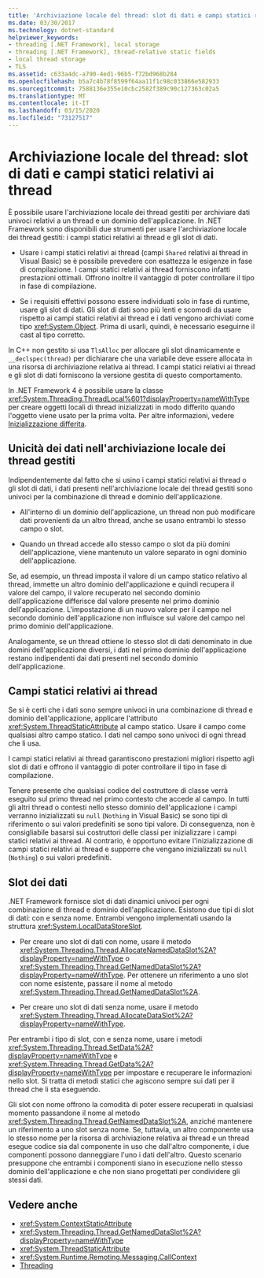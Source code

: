 ```yaml
---
title: 'Archiviazione locale del thread: slot di dati e campi statici relativi ai thread'
ms.date: 03/30/2017
ms.technology: dotnet-standard
helpviewer_keywords:
- threading [.NET Framework], local storage
- threading [.NET Framework], thread-relative static fields
- local thread storage
- TLS
ms.assetid: c633a4dc-a790-4ed1-96b5-f72bd968b284
ms.openlocfilehash: b5a7c4b78f8599f64aa11f1c98c033866e582933
ms.sourcegitcommit: 7588136e355e10cbc2582f389c90c127363c02a5
ms.translationtype: MT
ms.contentlocale: it-IT
ms.lasthandoff: 03/15/2020
ms.locfileid: "73127517"
---
```

# <a name="thread-local-storage-thread-relative-static-fields-and-data-slots"></a>Archiviazione locale del thread: slot di dati e campi statici relativi ai thread
È possibile usare l'archiviazione locale dei thread gestiti per archiviare dati univoci relativi a un thread e un dominio dell'applicazione. In .NET Framework sono disponibili due strumenti per usare l'archiviazione locale dei thread gestiti: i campi statici relativi ai thread e gli slot di dati.  
  
- Usare i campi statici relativi ai thread (campi `Shared` relativi ai thread in Visual Basic) se è possibile prevedere con esattezza le esigenze in fase di compilazione. I campi statici relativi ai thread forniscono infatti prestazioni ottimali. Offrono inoltre il vantaggio di poter controllare il tipo in fase di compilazione.  
  
- Se i requisiti effettivi possono essere individuati solo in fase di runtime, usare gli slot di dati. Gli slot di dati sono più lenti e scomodi da usare rispetto ai campi statici relativi ai thread e i dati vengono archiviati come tipo <xref:System.Object>. Prima di usarli, quindi, è necessario eseguirne il cast al tipo corretto.  
  
 In C++ non gestito si usa `TlsAlloc` per allocare gli slot dinamicamente e `__declspec(thread)` per dichiarare che una variabile deve essere allocata in una risorsa di archiviazione relativa ai thread. I campi statici relativi ai thread e gli slot di dati forniscono la versione gestita di questo comportamento.  
  
 In .NET Framework 4 è possibile usare la classe <xref:System.Threading.ThreadLocal%601?displayProperty=nameWithType> per creare oggetti locali di thread inizializzati in modo differito quando l'oggetto viene usato per la prima volta. Per altre informazioni, vedere [Inizializzazione differita](../../../docs/framework/performance/lazy-initialization.md).  
  
## <a name="uniqueness-of-data-in-managed-tls"></a>Unicità dei dati nell'archiviazione locale dei thread gestiti  
 Indipendentemente dal fatto che si usino i campi statici relativi ai thread o gli slot di dati, i dati presenti nell'archiviazione locale dei thread gestiti sono univoci per la combinazione di thread e dominio dell'applicazione.  
  
- All'interno di un dominio dell'applicazione, un thread non può modificare dati provenienti da un altro thread, anche se usano entrambi lo stesso campo o slot.  
  
- Quando un thread accede allo stesso campo o slot da più domini dell'applicazione, viene mantenuto un valore separato in ogni dominio dell'applicazione.  
  
 Se, ad esempio, un thread imposta il valore di un campo statico relativo al thread, immette un altro dominio dell'applicazione e quindi recupera il valore del campo, il valore recuperato nel secondo dominio dell'applicazione differisce dal valore presente nel primo dominio dell'applicazione. L'impostazione di un nuovo valore per il campo nel secondo dominio dell'applicazione non influisce sul valore del campo nel primo dominio dell'applicazione.  
  
 Analogamente, se un thread ottiene lo stesso slot di dati denominato in due domini dell'applicazione diversi, i dati nel primo dominio dell'applicazione restano indipendenti dai dati presenti nel secondo dominio dell'applicazione.  
  
## <a name="thread-relative-static-fields"></a>Campi statici relativi ai thread  
 Se si è certi che i dati sono sempre univoci in una combinazione di thread e dominio dell'applicazione, applicare l'attributo <xref:System.ThreadStaticAttribute> al campo statico. Usare il campo come qualsiasi altro campo statico. I dati nel campo sono univoci di ogni thread che li usa.  
  
 I campi statici relativi ai thread garantiscono prestazioni migliori rispetto agli slot di dati e offrono il vantaggio di poter controllare il tipo in fase di compilazione.  
  
 Tenere presente che qualsiasi codice del costruttore di classe verrà eseguito sul primo thread nel primo contesto che accede al campo. In tutti gli altri thread o contesti nello stesso dominio dell'applicazione i campi verranno inizializzati su `null` (`Nothing` in Visual Basic) se sono tipi di riferimento o sui valori predefiniti se sono tipi valore. Di conseguenza, non è consigliabile basarsi sui costruttori delle classi per inizializzare i campi statici relativi ai thread. Al contrario, è opportuno evitare l'inizializzazione di campi statici relativi ai thread e supporre che vengano inizializzati su `null` (`Nothing`) o sui valori predefiniti.  
  
## <a name="data-slots"></a>Slot dei dati  
 .NET Framework fornisce slot di dati dinamici univoci per ogni combinazione di thread e dominio dell'applicazione. Esistono due tipi di slot di dati: con e senza nome. Entrambi vengono implementati usando la struttura <xref:System.LocalDataStoreSlot>.  
  
- Per creare uno slot di dati con nome, usare il metodo <xref:System.Threading.Thread.AllocateNamedDataSlot%2A?displayProperty=nameWithType> o <xref:System.Threading.Thread.GetNamedDataSlot%2A?displayProperty=nameWithType>. Per ottenere un riferimento a uno slot con nome esistente, passare il nome al metodo <xref:System.Threading.Thread.GetNamedDataSlot%2A>.  
  
- Per creare uno slot di dati senza nome, usare il metodo <xref:System.Threading.Thread.AllocateDataSlot%2A?displayProperty=nameWithType>.  
  
 Per entrambi i tipo di slot, con e senza nome, usare i metodi <xref:System.Threading.Thread.SetData%2A?displayProperty=nameWithType> e <xref:System.Threading.Thread.GetData%2A?displayProperty=nameWithType> per impostare e recuperare le informazioni nello slot. Si tratta di metodi statici che agiscono sempre sui dati per il thread che li sta eseguendo.  
  
 Gli slot con nome offrono la comodità di poter essere recuperati in qualsiasi momento passandone il nome al metodo <xref:System.Threading.Thread.GetNamedDataSlot%2A>, anziché mantenere un riferimento a uno slot senza nome. Se, tuttavia, un altro componente usa lo stesso nome per la risorsa di archiviazione relativa ai thread e un thread esegue codice sia dal componente in uso che dall'altro componente, i due componenti possono danneggiare l'uno i dati dell'altro. Questo scenario presuppone che entrambi i componenti siano in esecuzione nello stesso dominio dell'applicazione e che non siano progettati per condividere gli stessi dati.  
  
## <a name="see-also"></a>Vedere anche

- <xref:System.ContextStaticAttribute>
- <xref:System.Threading.Thread.GetNamedDataSlot%2A?displayProperty=nameWithType>
- <xref:System.ThreadStaticAttribute>
- <xref:System.Runtime.Remoting.Messaging.CallContext>
- [Threading](../../../docs/standard/threading/index.md)
